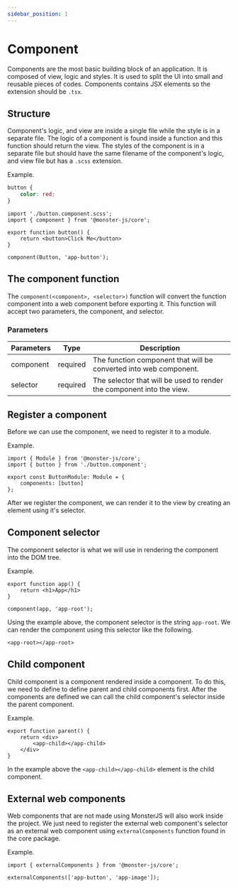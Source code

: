 ```yaml
---
sidebar_position: 1
---
```


# Component

Components are the most basic building block of an application.
It is composed of view, logic and styles.
It is used to split the UI into small and reusable pieces of codes.
Components contains JSX elements so the extension should be `.tsx`.

## Structure

Component's logic, and view are inside a single file while the style is in a separate file.
The logic of a component is found inside a function and this function should return the view.
The styles of the component is in a separate file but should have the same filename of the component's logic, and view file but has a `.scss` extension.

Example.

```css title="button.component.scss"
button {
    color: red;
}
```

```tsx title="button.component.tsx"
import './button.component.scss';
import { component } from '@monster-js/core';

export function button() {
    return <button>Click Me</button>
}

component(Button, 'app-button');
```

## The component function

The `component(<component>, <selector>)` function will convert the function component into a web component before exporting it.
This function will accept two parameters, the component, and selector.

### Parameters

| Parameters | Type | Description |
| --- | --- | --- |
| component | required | The function component that will be converted into web component. |
| selector | required | The selector that will be used to render the component into the view. |

## Register a component

Before we can use the component, we need to register it to a module.

Example.

```tsx
import { Module } from '@monster-js/core';
import { button } from './button.component';

export const ButtonModule: Module = {
    components: [button]
};
```

After we register the component, we can render it to the view by creating an element using it's selector.

## Component selector

The component selector is what we will use in rendering the component into the DOM tree.

Example.

```tsx
export function app() {
    return <h1>App</h1>
}

component(app, 'app-root');
```

Using the example above, the component selector is the string `app-root`.
We can render the component using this selector like the following.

```tsx
<app-root></app-root>
```

## Child component

Child component is a component rendered inside a component.
To do this, we need to define to define parent and child components first.
After the components are defined we can call the child component's selector inside the parent component.

Example.

```tsx
export function parent() {
    return <div>
        <app-child></app-child>
    </div>
}
```

In the example above the `<app-child></app-child>` element is the child component.

## External web components

Web components that are not made using MonsterJS will also work inside the project.
We just need to register the external web component's selector as an external web component using `externalComponents` function found in the core package.

Example.

```tsx title="src/index.ts"
import { externalComponents } from '@monster-js/core';

externalComponents(['app-button', 'app-image']);
```